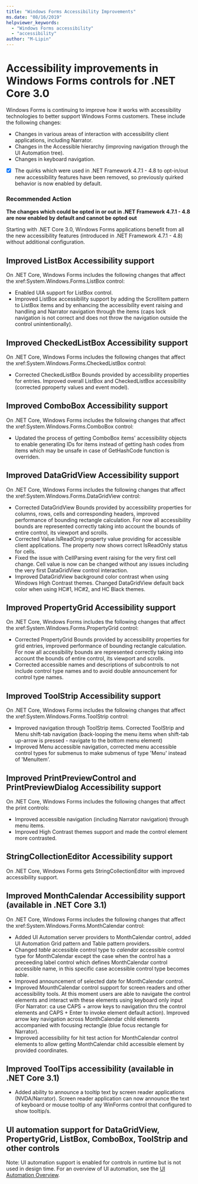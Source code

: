 ```yaml
---
title: "Windows Forms Accessibility Improvements"
ms.date: "08/16/2019"
helpviewer_keywords: 
  - "Windows Forms accessibility"
  - "accessibility"
author: "M-Lipin"
---
```

# Accessibility improvements in Windows Forms controls for .NET Core 3.0

Windows Forms is continuing to improve how it works with accessibility technologies to better support Windows Forms customers. These include the following changes:
- Changes in various areas of interaction with accessibility client applications, including Narrator.
- Changes in the Accessible hierarchy (improving navigation through the UI Automation tree).
- Changes in keyboard navigation.

- [x] The quirks which were used in .NET Framework 4.7.1 - 4.8 to opt-in/out new accessibility features have been removed, so previously quirked behavior is now enabled by default.

### Recommended Action
__The changes which could be opted in or out in .NET Framework 4.7.1 - 4.8 are now enabled by default and cannot be opted out__
  
Starting with .NET Core 3.0, Windows Forms applications benefit from all the new accessibility features (introduced in .NET Framework 4.7.1 - 4.8) without additional configuration.

## Improved ListBox Accessibility support
On .NET Core, Windows Forms includes the following changes that affect the xref:System.Windows.Forms.ListBox control:
- Enabled UIA support for ListBox control.
- Improved ListBox accessibility support by adding the ScrollItem pattern to ListBox items and by enhancing the accessibility event raising and handling and Narrator navigation through the items (caps lock navigation is not correct and does not throw the navigation outside the control unintentionally).

## Improved CheckedListBox Accessibility support
On .NET Core, Windows Forms includes the following changes that affect the xref:System.Windows.Forms.CheckedListBox control:
- Corrected CheckedListBox Bounds provided by accessibility properties for entries. Improved overall ListBox and CheckedListBox accessibility (corrected pproperty values and event model).

## Improved ComboBox Accessibility support
On .NET Core, Windows Forms includes the following changes that affect the xref:System.Windows.Forms.ComboBox control:
- Updated the process of getting ComboBox items' accessibility objects to enable generating IDs for items instead of getting hash codes from items which may be unsafe in case of GetHashCode function is overriden.

## Improved DataGridView Accessibility support
On .NET Core, Windows Forms includes the following changes that affect the xref:System.Windows.Forms.DataGridView control:
- Corrected DataGridView Bounds provided by accessibility properties for columns, rows, cells and corresponding headers, improved performance of bounding rectangle calculation. For now all accessibility bounds are represented correctly taking into account the bounds of entire control, its viewport and scrolls.
- Corrected Value.IsReadOnly property value providing for accessible client applications. The property now shows correct IsReadOnly status for cells.
- Fixed the issue with CellParsing event raising for the very first cell change. Cell value is now can be changed without any issues including the very first DataGridView control interaction.
- Improved DataGridView background color contrast when using Windows High Contrast themes. Changed DataGridView default back color when using HC#1, HC#2, and HC Black themes.

## Improved PropertyGrid Accessibility support
On .NET Core, Windows Forms includes the following changes that affect the xref:System.Windows.Forms.PropertyGrid control:
- Corrected PropertyGrid Bounds provided by accessibility properties for grid entries, improved performance of bounding rectangle calculation. For now all accessibility bounds are represented correctly taking into account the bounds of entire control, its viewport and scrolls.
- Corrected accessible names and descriptions of subcontrols to not include control type names and to avoid double announcement for control type names.

## Improved ToolStrip Accessibility support
On .NET Core, Windows Forms includes the following changes that affect the xref:System.Windows.Forms.ToolStrip control:
- Improved navigation through ToolStrip items. Corrected ToolStrip and Menu shift-tab navigation (back-looping the menu items when shift-tab up-arrow is pressed - navigate to the bottom menu element)
- Improved Menu accessible navigation, corrected menu accessible control types for submenus to make submenus of type 'Menu' instead of 'MenuItem'.

## Improved PrintPreviewControl and PrintPreviewDialog Accessibility support
On .NET Core, Windows Forms includes the following changes that affect the print controls:
- Improved accessible navigation (including Narrator navigation) through menu items.
- Improved High Contrast themes support and made the control element more contrasted.

## StringCollectionEditor Accessibility support
On .NET Core, Windows Forms gets StringCollectionEditor with improved accessibility support.

## Improved MonthCalendar Accessibility support (available in .NET Core 3.1)
On .NET Core, Windows Forms includes the following changes that affect the xref:System.Windows.Forms.MonthCalendar control:
- Added UI Automation server providers to MonthCalendar control, added UI Automation Grid pattern and Table pattern providers.
- Changed _table_ accessible control type to _calendar_ accessible control type for MonthCalendar except the case when the control has a preceeding label control which defines MonthCalendar control accessible name, in this specific case accessible control type becomes _table_.
- Improved announcement of selected date for MonthCalendar control.
- Improved MounthCalendar control support for screen readers and other accessibility tools. At this moment users are able to navigate the control elements and interact with these elements using keyboard only input (For Narrator: ca use CAPS + arrow keys to navigation thru the control elements and CAPS + Enter to invoke element default action). Improved arrow key navigation across MonthCalendar child elements accompanied with focusing rectangle (blue focus rectangle for Narrator).
- Improved accessibility for hit test action for MonthCalendar control elements to allow getting MonthCalendar child accessible element by provided coordinates.

## Improved ToolTips accessibility (available in .NET Core 3.1)
- Added ability to announce a tooltip text by screen reader applications (NVDA/Narrator). Screen reader application can now announce the text of keyboard or mouse tooltip of any WinForms control that configured to show tooltip/s.

## UI automation support for DataGridView, PropertyGrid, ListBox, ComboBox, ToolStrip and other controls
Note: UI automation support is enabled for controls in runtime but is not used in design time.
For an overview of UI automation, see the [UI Automation Overview](https://docs.microsoft.com/dotnet/framework/ui-automation/ui-automation-overview).

